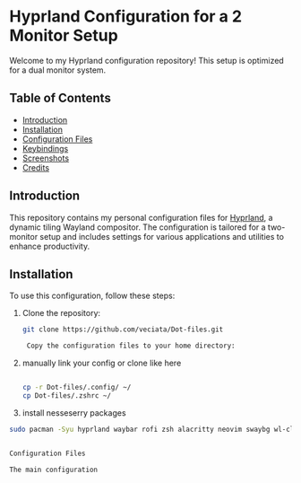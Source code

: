 # Hyprland Configuration for a 2 Monitor Setup

Welcome to my Hyprland configuration repository! This setup is optimized for a dual monitor system.

## Table of Contents
- [Introduction](#introduction)
- [Installation](#installation)
- [Configuration Files](#configuration-files)
- [Keybindings](#keybindings)
- [Screenshots](#screenshots)
- [Credits](#credits)

## Introduction
This repository contains my personal configuration files for [Hyprland](https://github.com/hyprwm/Hyprland), a dynamic tiling Wayland compositor. The configuration is tailored for a two-monitor setup and includes settings for various applications and utilities to enhance productivity.

## Installation
To use this configuration, follow these steps:

1. Clone the repository:
   ```sh
   git clone https://github.com/veciata/Dot-files.git

    Copy the configuration files to your home directory:

2. manually link your config or clone like here
    ```sh

    cp -r Dot-files/.config/ ~/
    cp Dot-files/.zshrc ~/
3. install nesseserry packages
 ```sh
sudo pacman -Syu hyprland waybar rofi zsh alacritty neovim swaybg wl-clipboard brightnessctl pavucontrol grim slurp thunar network-manager-applet playerctl ttf-jetbrains-mono papirus-icon-theme


Configuration Files

The main configuration

